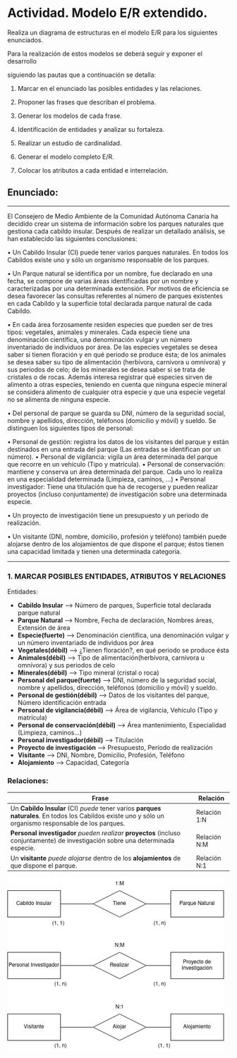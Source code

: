 <div>

# Actividad. Modelo E/R extendido.
Realiza un diagrama de estructuras en el modelo E/R para los siguientes enunciados.

Para la realización de estos modelos se deberá seguir y exponer el desarrollo

siguiendo las pautas que a continuación se detalla:

1. Marcar en el enunciado las posibles entidades y las relaciones.

2. Proponer las frases que describan el problema.

3. Generar los modelos de cada frase.

4. Identificación de entidades y analizar su fortaleza.

5. Realizar un estudio de cardinalidad.

6. Generar el modelo completo E/R.

7. Colocar los atributos a cada entidad e interrelación.


## Enunciado: 
----------------------------
El Consejero de Medio Ambiente de la Comunidad Autónoma Canaria ha decidido crear un sistema de información sobre los parques naturales que gestiona cada cabildo insular. Después de realizar un detallado análisis, se han establecido las siguientes conclusiones:

• Un Cabildo Insular (CI) puede tener varios parques naturales. En todos los Cabildos existe uno y sólo un organismo responsable de los parques. 

• Un Parque natural se identifica por un nombre, fue declarado en una fecha, se compone de varias áreas identificadas por un nombre y caracterizadas por una determinada extensión. Por motivos de eficiencia se desea favorecer las consultas referentes al número de parques existentes en cada Cabildo y la superficie total declarada parque natural de cada Cabildo.

• En cada área forzosamente residen especies que pueden ser de tres tipos: vegetales, animales y minerales. Cada especie tiene una denominación científica, una denominación vulgar y un número inventariado de individuos por área. De las especies vegetales se desea saber si tienen floración y en qué periodo se produce ésta; de los animales se desea saber su tipo de alimentación (herbívora, carnívora u omnívora) y sus periodos de celo;  de los minerales se desea saber si se trata de cristales o de rocas. Además interesa registrar qué especies sirven de alimento a otras especies, teniendo en cuenta que ninguna especie mineral se considera alimento de cualquier otra especie y que una especie vegetal no se alimenta de ninguna especie.

• Del personal de parque se guarda su DNI, número de la seguridad social, nombre y apellidos, dirección, teléfonos (domicilio y móvil) y sueldo. Se distinguen los siguientes tipos de personal:

• Personal de gestión: registra los datos de los visitantes del parque y están destinados en una entrada del parque (Las entradas se identifican por un número).
• Personal de vigilancia: vigila un área determinada del parque que recorre en un vehículo (Tipo y matrícula).
• Personal de conservación: mantiene y conserva un área determinada del parque. Cada uno lo realiza en una especialidad determinada (Limpieza, caminos, …)
• Personal investigador: Tiene una titulación que ha de recogerse y pueden realizar proyectos (incluso conjuntamente) de investigación sobre una determinada especie.

• Un proyecto de investigación tiene un presupuesto y un periodo de realización.

• Un visitante (DNI, nombre, domicilio, profesión  y teléfono) también puede alojarse dentro de los alojamientos de que dispone el parque; éstos tienen una capacidad limitada y tienen una determinada categoría.

---------------------
### 1. MARCAR POSIBLES ENTIDADES, ATRIBUTOS Y RELACIONES
Entidades: 
- __Cabildo Insular__ --> Número de parques, Superficie total declarada parque natural
- __Parque Natural__ --> Nombre, Fecha de declaración, Nombres áreas, Extensión de área
- __Especie(fuerte)__ --> Denominación científica, una denominación vulgar y un número inventariado de individuos por área
- __Vegetales(débil)__ --> ¿Tienen floración?, en qué periodo se produce ésta
- __Animales(débil)__ --> Tipo de alimentación(herbívora, carnívora u omnívora) y sus periodos de celo
- __Minerales(débil)__ --> Tipo mineral (cristal o roca)
- __Personal del parque(fuerte)__ --> DNI, número de la seguridad social, nombre y apellidos, dirección, teléfonos (domicilio y móvil) y sueldo.
- __Personal de gestión(débil)__ --> Datos de los visitantes del parque, Número identificación entrada
- __Personal de vigilancia(débil)__ --> Área de vigilancia, Vehículo (Tipo y matrícula)
- __Personal de conservación(débil)__ --> Área mantenimiento, Especialidad (Limpieza, caminos...)
- __Personal investigador(débil)__ --> Titulación
- __Proyecto de investigación__ --> Presupuesto, Período de realización
- __Visitante__ --> DNI, Nombre, Domicilio, Profesión, Teléfono
- __Alojamiento__ --> Capacidad, Categoría

### Relaciones:
| Frase | Relación | 
|----------|----------|
| Un __Cabildo Insular__ (CI) *puede* tener varios __parques naturales__. En todos los Cabildos existe uno y sólo un organismo responsable de los parques.   | Relación 1:N   |
| __Personal investigador__ *pueden realizar* __proyectos__ (incluso conjuntamente) de investigación sobre una determinada especie.    | Relación N:M   |
| Un __visitante__ *puede alojarse* dentro de los __alojamientos__ de que dispone el parque.    | Relación N:1   | 

<img src = "modeloindividual.png">



</div>